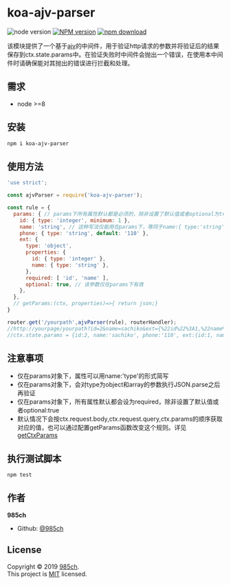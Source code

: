 # koa-ajv-parser
![node version][node-image]
[![NPM version][npm-image]][npm-url]
[![npm download][download-image]][download-url]

[node-image]: https://img.shields.io/badge/node-%3E%3D8-blue.svg
[npm-image]: https://img.shields.io/npm/v/koa-ajv-parser.svg?style=flat-square
[npm-url]: https://npmjs.org/package/koa-ajv-parser
[download-image]: https://img.shields.io/npm/dm/koa-ajv-parser.svg?style=flat-square
[download-url]: https://npmjs.org/package/koa-ajv-parser

该模块提供了一个基于[ajv](https://github.com/epoberezkin/ajv)的中间件，用于验证http请求的参数并将验证后的结果保存到ctx.state.params中。在验证失败时中间件会抛出一个错误，在使用本中间件时请确保能对其抛出的错误进行拦截和处理。

## 需求

- node &gt;=8

## 安装

```sh
npm i koa-ajv-parser
```
## 使用方法

```js
'use strict';

const ajvParser = require('koa-ajv-parser');

const rule = {
  params: { // params下所有属性默认都是必须的，除非设置了默认值或者optional为true
    id: { type: 'integer', minimum: 1 },
    name: 'string', // 这种写法仅能用在params下，等同于name:{ type:'string' }
    phone: { type: 'string', default: '110' },
    ext: {
      type: 'object',
      properties: {
        id: { type: 'integer' },
        name: { type: 'string' },
      },
      required: [ 'id', 'name' ],
      optional: true, // 该参数仅在params下有效
    },
  },
  // getParams:(ctx, properties)=>{ return json;}
}

router.get('/yourpath',ajvParser(rule), routerHandler);
//http://yourpage/yourpath?id=2&name=sachiko&ext={%22id%22%3A1,%22name%22%3A%22momoka%22}
//ctx.state.params = {id:2, name:'sachiko', phone:'110', ext:{id:1, name:'momoka'}}
```
## 注意事项
* 仅在params对象下，属性可以用name:'type'的形式简写
* 仅在params对象下，会对type为object和array的参数执行JSON.parse之后再验证
* 仅在params对象下，所有属性默认都会设为required，除非设置了默认值或者optional:true
* 默认情况下会按ctx.request.body,ctx.request.query,ctx.params的顺序获取对应的值，也可以通过配置getParams函数改变这个规则。详见[getCtxParams](./index.js)

## 执行测试脚本

```sh
npm test
```

## 作者

 **985ch**

* Github: [@985ch](https://github.com/985ch)

## License

Copyright © 2019 [985ch](https://github.com/985ch).<br />
This project is [MIT](https://github.com/985ch/koa-ajv-parser/blob/master/LICENSE) licensed.